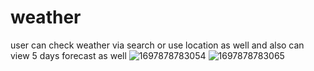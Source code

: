 # weather 
user can check weather via search or use location as well and also can view 5  days forecast as well
![1697878783054](https://github.com/Sneha69r/weather/assets/115343152/9a71005d-b623-43c2-9df9-77cf21b63fbd)
![1697878783065](https://github.com/Sneha69r/weather/assets/115343152/0e00455d-e6b8-4ede-beda-5dbae9c47d40)
